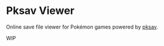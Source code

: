 # Pksav Viewer

Online save file viewer for Pokémon games powered by [pksav](https://github.com/savaughn/pksav).

WIP

